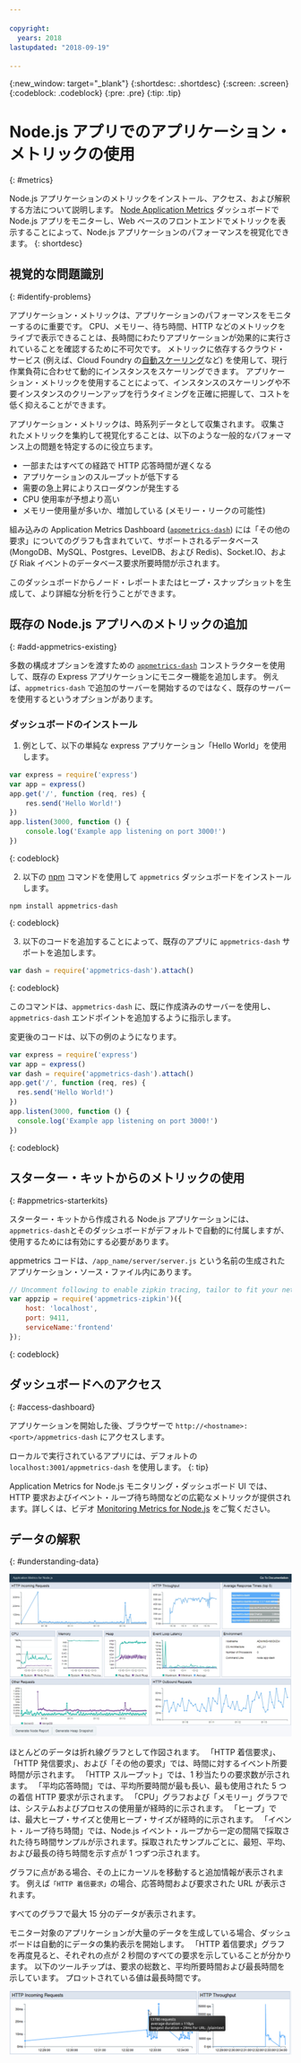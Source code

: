 ```yaml
---

copyright:
  years: 2018
lastupdated: "2018-09-19"

---
```


{:new_window: target="_blank"}
{:shortdesc: .shortdesc}
{:screen: .screen}
{:codeblock: .codeblock}
{:pre: .pre}
{:tip: .tip}

# Node.js アプリでのアプリケーション・メトリックの使用
{: #metrics}

Node.js アプリケーションのメトリックをインストール、アクセス、および解釈する方法について説明します。 [Node Application Metrics](https://developer.ibm.com/code/open/projects/node-application-metrics/) ダッシュボードで Node.js アプリをモニターし、Web ベースのフロントエンドでメトリックを表示することによって、Node.js アプリケーションのパフォーマンスを視覚化できます。
{: shortdesc}

## 視覚的な問題識別
{: #identify-problems}

アプリケーション・メトリックは、アプリケーションのパフォーマンスをモニターするのに重要です。 CPU、メモリー、待ち時間、HTTP などのメトリックをライブで表示できることは、長時間にわたりアプリケーションが効果的に実行されていることを確認するために不可欠です。 メトリックに依存するクラウド・サービス (例えば、Cloud Foundry の[自動スケーリング](/docs/services/Auto-Scaling/index.html)など) を使用して、現行作業負荷に合わせて動的にインスタンスをスケーリングできます。 アプリケーション・メトリックを使用することによって、インスタンスのスケーリングや不要インスタンスのクリーンアップを行うタイミングを正確に把握して、コストを低く抑えることができます。

アプリケーション・メトリックは、時系列データとして収集されます。 収集されたメトリックを集約して視覚化することは、以下のような一般的なパフォーマンス上の問題を特定するのに役立ちます。

* 一部またはすべての経路で HTTP 応答時間が遅くなる
* アプリケーションのスループットが低下する
* 需要の急上昇によりスローダウンが発生する
* CPU 使用率が予想より高い
* メモリー使用量が多いか、増加している (メモリー・リークの可能性)

組み込みの Application Metrics Dashboard ([`appmetrics-dash`](https://github.com/RuntimeTools/appmetrics-dash)) には「その他の要求」についてのグラフも含まれていて、サポートされるデータベース (MongoDB、MySQL、Postgres、LevelDB、および Redis)、Socket.IO、および Riak イベントのデータベース要求所要時間が示されます。

このダッシュボードからノード・レポートまたはヒープ・スナップショットを生成して、より詳細な分析を行うことができます。

## 既存の Node.js アプリへのメトリックの追加
{: #add-appmetrics-existing}

多数の構成オプションを渡すための [`appmetrics-dash`](https://github.com/RuntimeTools/appmetrics-dash) コンストラクターを使用して、既存の Express アプリケーションにモニター機能を追加します。 例えば、`appmetrics-dash` で追加のサーバーを開始するのではなく、既存のサーバーを使用するというオプションがあります。

### ダッシュボードのインストール

1. 例として、以下の単純な express アプリケーション「Hello World」を使用します。
  ```js
  var express = require('express')
  var app = express()
  app.get('/', function (req, res) {
      res.send('Hello World!')
  })
  app.listen(3000, function () {
      console.log('Example app listening on port 3000!')
  })
  ```
  {: codeblock}

2. 以下の [npm](https://nodejs.org/) コマンドを使用して `appmetrics` ダッシュボードをインストールします。
  ```
  npm install appmetrics-dash
  ```
  {: codeblock}

3. 以下のコードを追加することによって、既存のアプリに `appmetrics-dash` サポートを追加します。
  ```js
  var dash = require('appmetrics-dash').attach()
  ```
  {: codeblock}

  このコマンドは、`appmetrics-dash` に、既に作成済みのサーバーを使用し、`appmetrics-dash` エンドポイントを追加するように指示します。

  変更後のコードは、以下の例のようになります。
  ```js
  var express = require('express')
  var app = express()
  var dash = require('appmetrics-dash').attach()
  app.get('/', function (req, res) {
    res.send('Hello World!')
  })
  app.listen(3000, function () {
    console.log('Example app listening on port 3000!')
  })
  ```
  {: codeblock}

## スターター・キットからのメトリックの使用
{: #appmetrics-starterkits}

スターター・キットから作成される Node.js アプリケーションには、`appmetrics-dash`とそのダッシュボードがデフォルトで自動的に付属しますが、使用するためには有効にする必要があります。

appmetrics コードは、`/app_name/server/server.js` という名前の生成されたアプリケーション・ソース・ファイル内にあります。
```js
// Uncomment following to enable zipkin tracing, tailor to fit your network configuration:
var appzip = require('appmetrics-zipkin')({
    host: 'localhost',
    port: 9411,
    serviceName:'frontend'
});
```
{: codeblock}

## ダッシュボードへのアクセス
{: #access-dashboard}

アプリケーションを開始した後、ブラウザーで `http://<hostname>:<port>/appmetrics-dash` にアクセスします。

ローカルで実行されているアプリには、デフォルトの `localhost:3001/appmetrics-dash` を使用します。
{: tip}

Application Metrics for Node.js モニタリング・ダッシュボード UI では、HTTP 要求およびイベント・ループ待ち時間などの広範なメトリックが提供されます。詳しくは、ビデオ [Monitoring Metrics for Node.js](https://www.youtube.com/watch?v=7hV8gKlMYLs&feature=youtu.be) をご覧ください。

## データの解釈
{: #understanding-data}

![Appmetrics ダッシュボード](images/appmetricsdash-1.png)

ほとんどのデータは折れ線グラフとして作図されます。 「HTTP 着信要求」、「HTTP 発信要求」、および「その他の要求」では、時間に対するイベント所要時間が示されます。 「HTTP スループット」では、1 秒当たりの要求数が示されます。 「平均応答時間」では、平均所要時間が最も長い、最も使用された 5 つの着信 HTTP 要求が示されます。 「CPU」グラフおよび「メモリー」グラフでは、システムおよびプロセスの使用量が経時的に示されます。 「ヒープ」では、最大ヒープ・サイズと使用ヒープ・サイズが経時的に示されます。 「イベント・ループ待ち時間」では、Node.js イベント・ループから一定の間隔で採取された待ち時間サンプルが示されます。採取されたサンプルごとに、最短、平均、および最長の待ち時間を示す点が 1 つずつ示されます。

グラフに点がある場合、その上にカーソルを移動すると追加情報が表示されます。 例えば`「HTTP 着信要求」`の場合、応答時間および要求された URL が表示されます。

すべてのグラフで最大 15 分のデータが表示されます。

モニター対象のアプリケーションが大量のデータを生成している場合、ダッシュボードは自動的にデータの集約表示を開始します。 「HTTP 着信要求」グラフを再度見ると、それぞれの点が 2 秒間のすべての要求を示していることが分かります。 以下のツールチップは、要求の総数と、平均所要時間および最長時間を示しています。 プロットされている値は最長時間です。

![ツールチップの表示](images/tooltip-1.png)





